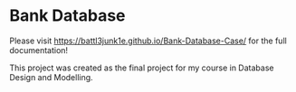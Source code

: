 # **Bank Database**
Please visit https://battl3junk1e.github.io/Bank-Database-Case/ for the full documentation!

This project was created as the final project for my course in Database Design and Modelling.
